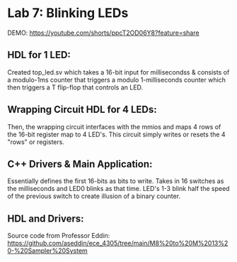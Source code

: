# Lab 7: Blinking LEDs

DEMO: https://youtube.com/shorts/ppcT2OD06Y8?feature=share

## HDL for 1 LED:
Created top_led.sv which takes a 16-bit input for millisecondss & consists of a modulo-1ms counter that triggers a modulo 1-milliseconds counter which then triggers a T flip-flop that controls an LED.

## Wrapping Circuit HDL for 4 LEDs:
Then, the wrapping circuit interfaces with the mmios and maps 4 rows of the 16-bit register map to 4 LED's. This circuit simply writes or resets the 4 "rows" or registers.

## C++ Drivers & Main Application:
Essentially defines the first 16-bits as bits to write. Takes in 16 switches as the milliseconds and LED0 blinks as that time. LED's 1-3 blink half the speed of the previous switch to create illusion of a binary counter.

## HDL and Drivers:
Source code from Professor Eddin: https://github.com/aseddin/ece_4305/tree/main/M8%20to%20M%2013%20-%20Sampler%20System
